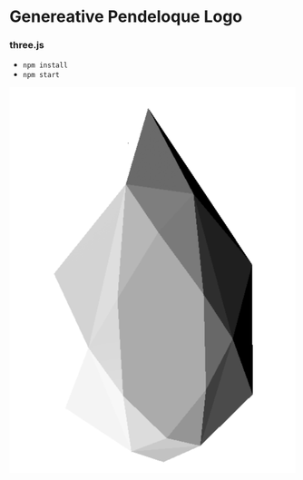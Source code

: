 # Genereative Pendeloque Logo
### three.js

- `npm install`
- `npm start`

![Screenshot](screenshot.png)
